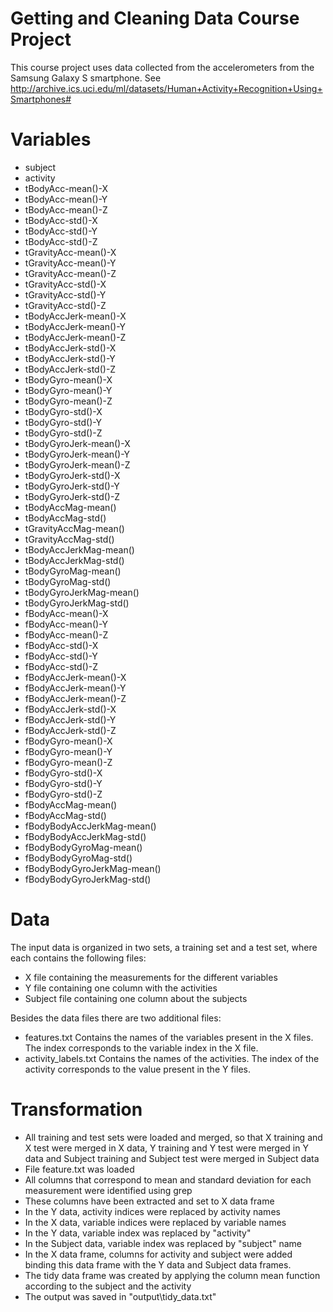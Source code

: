 # Getting and Cleaning Data Course Project

This course project uses data collected from the accelerometers from the Samsung Galaxy S smartphone.
See http://archive.ics.uci.edu/ml/datasets/Human+Activity+Recognition+Using+Smartphones#

# Variables
* subject
* activity
* tBodyAcc-mean()-X
* tBodyAcc-mean()-Y
* tBodyAcc-mean()-Z
* tBodyAcc-std()-X
* tBodyAcc-std()-Y
* tBodyAcc-std()-Z
* tGravityAcc-mean()-X
* tGravityAcc-mean()-Y 
* tGravityAcc-mean()-Z
* tGravityAcc-std()-X
* tGravityAcc-std()-Y
* tGravityAcc-std()-Z
* tBodyAccJerk-mean()-X
* tBodyAccJerk-mean()-Y
* tBodyAccJerk-mean()-Z
* tBodyAccJerk-std()-X
* tBodyAccJerk-std()-Y
* tBodyAccJerk-std()-Z
* tBodyGyro-mean()-X
* tBodyGyro-mean()-Y
* tBodyGyro-mean()-Z
* tBodyGyro-std()-X
* tBodyGyro-std()-Y
* tBodyGyro-std()-Z
* tBodyGyroJerk-mean()-X
* tBodyGyroJerk-mean()-Y
* tBodyGyroJerk-mean()-Z
* tBodyGyroJerk-std()-X
* tBodyGyroJerk-std()-Y
* tBodyGyroJerk-std()-Z
* tBodyAccMag-mean()
* tBodyAccMag-std()
* tGravityAccMag-mean()
* tGravityAccMag-std()
* tBodyAccJerkMag-mean()
* tBodyAccJerkMag-std()
* tBodyGyroMag-mean()
* tBodyGyroMag-std()
* tBodyGyroJerkMag-mean()
* tBodyGyroJerkMag-std()
* fBodyAcc-mean()-X
* fBodyAcc-mean()-Y
* fBodyAcc-mean()-Z
* fBodyAcc-std()-X
* fBodyAcc-std()-Y
* fBodyAcc-std()-Z
* fBodyAccJerk-mean()-X
* fBodyAccJerk-mean()-Y
* fBodyAccJerk-mean()-Z
* fBodyAccJerk-std()-X
* fBodyAccJerk-std()-Y
* fBodyAccJerk-std()-Z
* fBodyGyro-mean()-X
* fBodyGyro-mean()-Y
* fBodyGyro-mean()-Z
* fBodyGyro-std()-X
* fBodyGyro-std()-Y
* fBodyGyro-std()-Z
* fBodyAccMag-mean()
* fBodyAccMag-std()
* fBodyBodyAccJerkMag-mean()
* fBodyBodyAccJerkMag-std()
* fBodyBodyGyroMag-mean()
* fBodyBodyGyroMag-std()
* fBodyBodyGyroJerkMag-mean()
* fBodyBodyGyroJerkMag-std()

# Data

The input data is organized in two sets, a training set and a test set, 
where each contains the following files:
* X file containing the measurements for the different variables
* Y file containing one column with the activities
* Subject file containing one column about the subjects

Besides the data files there are two additional files:
* features.txt Contains the names of the variables present in the X files.
The index corresponds to the variable index in the X file.
* activity_labels.txt Contains the names of the activities. 
The index of the activity corresponds to the value present in the Y files.

# Transformation
* All training and test sets were loaded and merged, so that X training and X test
were merged in X data, Y training and Y test were merged in Y data and 
Subject training and Subject test were merged in Subject data
* File feature.txt was loaded
* All columns that correspond to mean and standard deviation for each measurement 
were identified using grep
* These columns have been extracted and set to X data frame
* In the Y data, activity indices were replaced by activity names
* In the X data, variable indices were replaced by variable names
* In the Y data, variable index was replaced by "activity"
* In the Subject data, variable index was replaced by "subject" name
* In the X data frame, columns for activity and subject were added binding
this data frame with the Y data and Subject data frames.
* The tidy data frame was created by applying the column mean function according to the subject and the activity
* The output was saved in "output\tidy_data.txt"



	
